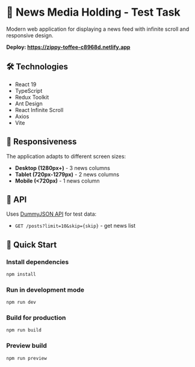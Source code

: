 # 📰 News Media Holding - Test Task

Modern web application for displaying a news feed with infinite scroll and responsive design.

**Deploy: https://zippy-toffee-c8968d.netlify.app**

## 🛠️ Technologies

- React 19
- TypeScript
- Redux Toolkit
- Ant Design
- React Infinite Scroll
- Axios
- Vite

## 📱 Responsiveness

The application adapts to different screen sizes:

- **Desktop (1280px+)** - 3 news columns
- **Tablet (720px-1279px)** - 2 news columns
- **Mobile (<720px)** - 1 news column

## 🔌 API

Uses [DummyJSON API](https://dummyjson.com/) for test data:

- `GET /posts?limit=10&skip={skip}` - get news list

## 🚀 Quick Start

### Install dependencies

```bash
npm install
```

### Run in development mode

```bash
npm run dev
```

### Build for production

```bash
npm run build
```

### Preview build

```bash
npm run preview
```
